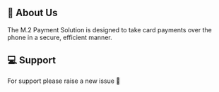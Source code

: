 ## 🚀 About Us
The M.2 Payment Solution is designed to take card payments over the phone in a secure, efficient manner.

## 💻 Support
For support please raise a new issue 🦠


